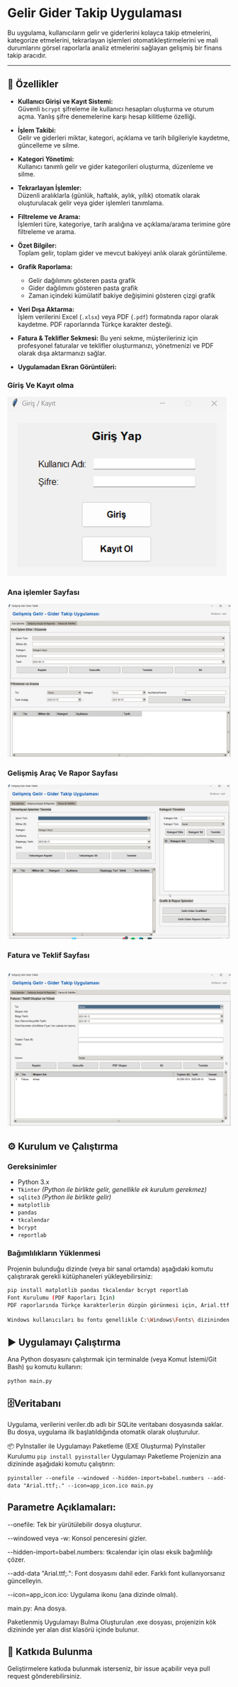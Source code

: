 # Gelir Gider Takip Uygulaması

Bu uygulama, kullanıcıların gelir ve giderlerini kolayca takip etmelerini, kategorize etmelerini, tekrarlayan işlemleri otomatikleştirmelerini ve mali durumlarını görsel raporlarla analiz etmelerini sağlayan gelişmiş bir finans takip aracıdır.

---

## 🚀 Özellikler

- **Kullanıcı Girişi ve Kayıt Sistemi:**  
  Güvenli `bcrypt` şifreleme ile kullanıcı hesapları oluşturma ve oturum açma. Yanlış şifre denemelerine karşı hesap kilitleme özelliği.

- **İşlem Takibi:**  
  Gelir ve giderleri miktar, kategori, açıklama ve tarih bilgileriyle kaydetme, güncelleme ve silme.

- **Kategori Yönetimi:**  
  Kullanıcı tanımlı gelir ve gider kategorileri oluşturma, düzenleme ve silme.

- **Tekrarlayan İşlemler:**  
  Düzenli aralıklarla (günlük, haftalık, aylık, yıllık) otomatik olarak oluşturulacak gelir veya gider işlemleri tanımlama.

- **Filtreleme ve Arama:**  
  İşlemleri türe, kategoriye, tarih aralığına ve açıklama/arama terimine göre filtreleme ve arama.

- **Özet Bilgiler:**  
  Toplam gelir, toplam gider ve mevcut bakiyeyi anlık olarak görüntüleme.

- **Grafik Raporlama:**
  - Gelir dağılımını gösteren pasta grafik  
  - Gider dağılımını gösteren pasta grafik  
  - Zaman içindeki kümülatif bakiye değişimini gösteren çizgi grafik

- **Veri Dışa Aktarma:**  
  İşlem verilerini Excel (`.xlsx`) veya PDF (`.pdf`) formatında rapor olarak kaydetme. PDF raporlarında Türkçe karakter desteği.

- **Fatura & Teklifler Sekmesi:**
  Bu yeni sekme, müşterileriniz için profesyonel faturalar ve teklifler oluşturmanızı, yönetmenizi ve PDF olarak dışa aktarmanızı sağlar.


- **Uygulamadan Ekran Görüntüleri:**

### Giriş Ve Kayıt olma
  ![Giriş](https://github.com/YasarTahaSamdanli/Fingo/blob/dc532b6aec6f852e980eed2401b24d5fdf10d66d/Giri%C5%9F-%C3%87%C4%B1k%C4%B1%C5%9F.png)

### Ana işlemler Sayfası
  ![anaişlemler](https://github.com/YasarTahaSamdanli/Fingo/blob/4cc0b1fe1d164796d0bef7f57800544460713701/anai%C5%9Flemler.png)

### Gelişmiş Araç Ve Rapor Sayfası
  ![gelişmiş](https://github.com/YasarTahaSamdanli/Fingo/blob/4cc0b1fe1d164796d0bef7f57800544460713701/geli%C5%9Fmi%C5%9Fara%C3%A7lar.png)

### Fatura ve Teklif Sayfası
  ![fatura](https://github.com/YasarTahaSamdanli/Fingo/blob/4cc0b1fe1d164796d0bef7f57800544460713701/Fatura-Teklif.png)
---

## ⚙️ Kurulum ve Çalıştırma

### Gereksinimler

- Python 3.x  
- `Tkinter` *(Python ile birlikte gelir, genellikle ek kurulum gerekmez)*  
- `sqlite3` *(Python ile birlikte gelir)*  
- `matplotlib`  
- `pandas`  
- `tkcalendar`  
- `bcrypt`  
- `reportlab`

### Bağımlılıkların Yüklenmesi

Projenin bulunduğu dizinde (veya bir sanal ortamda) aşağıdaki komutu çalıştırarak gerekli kütüphaneleri yükleyebilirsiniz:

```bash
pip install matplotlib pandas tkcalendar bcrypt reportlab
Font Kurulumu (PDF Raporları İçin)
PDF raporlarında Türkçe karakterlerin düzgün görünmesi için, Arial.ttf (veya Türkçe karakterleri destekleyen başka bir .ttf fontu) dosyasının main.py ile aynı dizinde bulunması gerekmektedir.

Windows kullanıcıları bu fontu genellikle C:\Windows\Fonts\ dizininden alabilir.
```


## ▶️ Uygulamayı Çalıştırma
Ana Python dosyasını çalıştırmak için terminalde (veya Komut İstemi/Git Bash) şu komutu kullanın:

`python main.py`


## 🗄️Veritabanı
Uygulama, verilerini veriler.db adlı bir SQLite veritabanı dosyasında saklar. Bu dosya, uygulama ilk başlatıldığında otomatik olarak oluşturulur.

📦 PyInstaller ile Uygulamayı Paketleme (EXE Oluşturma)
PyInstaller Kurulumu
`pip install pyinstaller`
Uygulamayı Paketleme
Projenizin ana dizininde aşağıdaki komutu çalıştırın:


`pyinstaller --onefile --windowed --hidden-import=babel.numbers --add-data "Arial.ttf;." --icon=app_icon.ico main.py`
## Parametre Açıklamaları:
--onefile: Tek bir yürütülebilir dosya oluşturur.

--windowed veya -w: Konsol penceresini gizler.

--hidden-import=babel.numbers: tkcalendar için olası eksik bağımlılığı çözer.

--add-data "Arial.ttf;.": Font dosyasını dahil eder. Farklı font kullanıyorsanız güncelleyin.

--icon=app_icon.ico: Uygulama ikonu (ana dizinde olmalı).

main.py: Ana dosya.

Paketlenmiş Uygulamayı Bulma
Oluşturulan .exe dosyası, projenizin kök dizininde yer alan dist klasörü içinde bulunur.

## 🤝 Katkıda Bulunma
Geliştirmelere katkıda bulunmak isterseniz, bir issue açabilir veya pull request gönderebilirsiniz.

